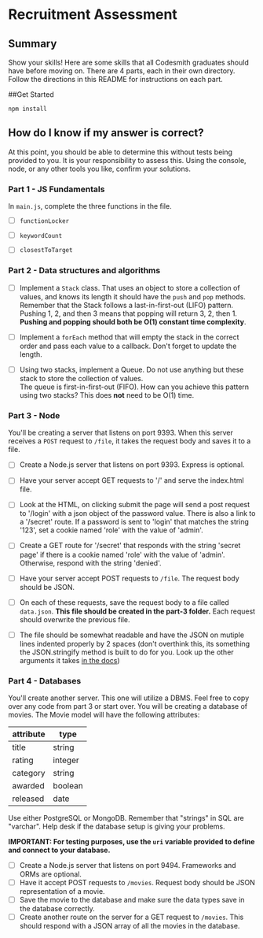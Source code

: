 # Recruitment Assessment

## Summary
Show your skills! Here are some skills that all Codesmith graduates should have before moving on. There are 4 parts, each in their own directory. Follow the directions in this README for instructions on each part.

##Get Started

````
npm install
````

## How do I know if my answer is correct?
At this point, you should be able to determine this without tests being provided to you. It is your responsibility to assess this. Using the console, node, or any other tools you like, confirm your solutions.

### Part 1 - JS Fundamentals

In `main.js`, complete the three functions in the file.
- [ ] `functionLocker`
- [ ] `keywordCount`
- [ ] `closestToTarget`


### Part 2 - Data structures and algorithms

- [ ] Implement a `Stack` class. That uses an object to store a collection of values, and knows its length it should have the `push` and `pop` methods.<br>
Remember that the Stack follows a last-in-first-out (LIFO) pattern. Pushing 1, 2, and then 3 means that popping will return 3, 2, then 1. **Pushing and popping should both be O(1) constant time complexity**.
- [ ] Implement a `forEach` method that will empty the stack in the correct order and pass each value to a callback. Don't forget to update the length.
- [ ] Using two stacks, implement a Queue. Do not use anything but these stack to store the collection of values.<br>
The queue is first-in-first-out (FIFO). How can you achieve this pattern using two stacks? This does **not** need to be O(1) time.


### Part 3 - Node

You'll be creating a server that listens on port 9393. When this server receives a `POST` request to `/file`, it takes the request body and saves it to a file.

- [ ] Create a Node.js server that listens on port 9393. Express is optional.
- [ ] Have your server accept GET requests to '/' and serve the index.html file.
- [ ] Look at the HTML, on clicking submit the page will send a post request to '/login' with a json object of the password value. There is also a link to a '/secret' route. If a password is sent to 'login' that matches the string '123', set a cookie named 'role' with the value of 'admin'.
- [ ] Create a GET route for '/secret' that responds with the string 'secret page' if there is a cookie named 'role' with the value of 'admin'. Otherwise, respond with the string 'denied'.
- [ ] Have your server accept POST requests to `/file`. The request body should be JSON.
- [ ] On each of these requests, save the request body to a file called `data.json`. **This file should be created in the part-3 folder.** Each request should overwrite the previous file.
- [ ] The file should be somewhat readable and have the JSON on mutiple lines indented properly by 2 spaces (don't overthink this, its something the JSON.stringify method is built to do for you. Look up the other arguments it takes [in the docs](https://developer.mozilla.org/en-US/docs/Web/JavaScript/Reference/Global_Objects/JSON/stringify))


### Part 4 - Databases

You'll create another server. This one will utilize a DBMS. Feel free to copy over any code from part 3 or start over. You will be creating a database of movies. The Movie model will have the following attributes:

| attribute      | type    |
|----------------|---------|
| title          | string  |
| rating         | integer |
| category       | string  |
| awarded        | boolean |
| released       | date    |

Use either PostgreSQL or MongoDB. Remember that "strings" in SQL are "varchar". Help desk if the database setup is giving your problems.

**IMPORTANT: For testing purposes, use the `uri` variable provided to define and connect to your database.**

- [ ] Create a Node.js server that listens on port 9494. Frameworks and ORMs are optional.
- [ ] Have it accept POST requests to `/movies`. Request body should be JSON representation of a movie.
- [ ] Save the movie to the database and make sure the data types save in the database correctly.
- [ ] Create another route on the server for a GET request to `/movies`. This should respond with a JSON array of all the movies in the database.
